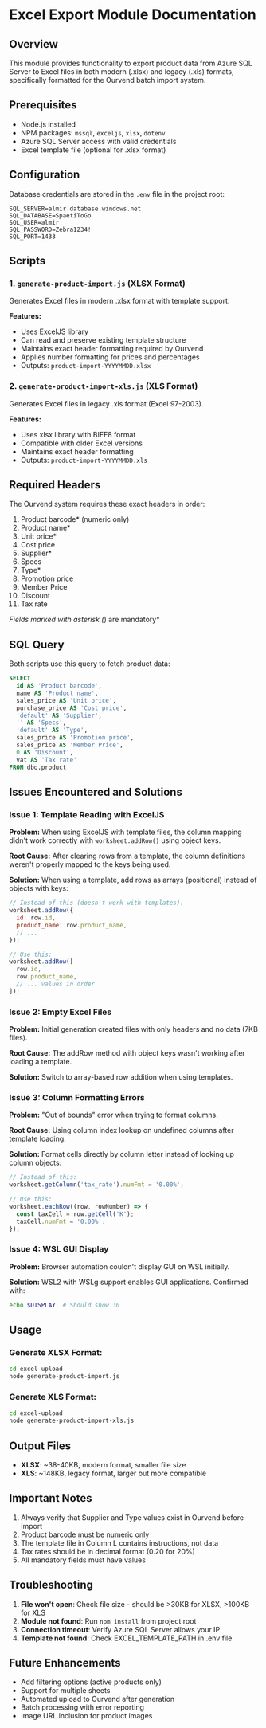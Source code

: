 # Excel Export Module Documentation

## Overview
This module provides functionality to export product data from Azure SQL Server to Excel files in both modern (.xlsx) and legacy (.xls) formats, specifically formatted for the Ourvend batch import system.

## Prerequisites
- Node.js installed
- NPM packages: `mssql`, `exceljs`, `xlsx`, `dotenv`
- Azure SQL Server access with valid credentials
- Excel template file (optional for .xlsx format)

## Configuration
Database credentials are stored in the `.env` file in the project root:
```
SQL_SERVER=almir.database.windows.net
SQL_DATABASE=SpaetiToGo
SQL_USER=almir
SQL_PASSWORD=Zebra1234!
SQL_PORT=1433
```

## Scripts

### 1. `generate-product-import.js` (XLSX Format)
Generates Excel files in modern .xlsx format with template support.

**Features:**
- Uses ExcelJS library
- Can read and preserve existing template structure
- Maintains exact header formatting required by Ourvend
- Applies number formatting for prices and percentages
- Outputs: `product-import-YYYYMMDD.xlsx`

### 2. `generate-product-import-xls.js` (XLS Format)
Generates Excel files in legacy .xls format (Excel 97-2003).

**Features:**
- Uses xlsx library with BIFF8 format
- Compatible with older Excel versions
- Maintains exact header formatting
- Outputs: `product-import-YYYYMMDD.xls`

## Required Headers
The Ourvend system requires these exact headers in order:
1. Product barcode* (numeric only)
2. Product name*
3. Unit price*
4. Cost price
5. Supplier*
6. Specs
7. Type*
8. Promotion price
9. Member Price
10. Discount
11. Tax rate

*Fields marked with asterisk (*) are mandatory*

## SQL Query
Both scripts use this query to fetch product data:
```sql
SELECT 
  id AS 'Product barcode',
  name AS 'Product name',
  sales_price AS 'Unit price',
  purchase_price AS 'Cost price',
  'default' AS 'Supplier',
  '' AS 'Specs',
  'default' AS 'Type',
  sales_price AS 'Promotion price',
  sales_price AS 'Member Price',
  0 AS 'Discount',
  vat AS 'Tax rate'
FROM dbo.product
```

## Issues Encountered and Solutions

### Issue 1: Template Reading with ExcelJS
**Problem:** When using ExcelJS with template files, the column mapping didn't work correctly with `worksheet.addRow()` using object keys.

**Root Cause:** After clearing rows from a template, the column definitions weren't properly mapped to the keys being used.

**Solution:** When using a template, add rows as arrays (positional) instead of objects with keys:
```javascript
// Instead of this (doesn't work with templates):
worksheet.addRow({
  id: row.id,
  product_name: row.product_name,
  // ...
});

// Use this:
worksheet.addRow([
  row.id,
  row.product_name,
  // ... values in order
]);
```

### Issue 2: Empty Excel Files
**Problem:** Initial generation created files with only headers and no data (7KB files).

**Root Cause:** The addRow method with object keys wasn't working after loading a template.

**Solution:** Switch to array-based row addition when using templates.

### Issue 3: Column Formatting Errors
**Problem:** "Out of bounds" error when trying to format columns.

**Root Cause:** Using column index lookup on undefined columns after template loading.

**Solution:** Format cells directly by column letter instead of looking up column objects:
```javascript
// Instead of this:
worksheet.getColumn('tax_rate').numFmt = '0.00%';

// Use this:
worksheet.eachRow((row, rowNumber) => {
  const taxCell = row.getCell('K');
  taxCell.numFmt = '0.00%';
});
```

### Issue 4: WSL GUI Display
**Problem:** Browser automation couldn't display GUI on WSL initially.

**Solution:** WSL2 with WSLg support enables GUI applications. Confirmed with:
```bash
echo $DISPLAY  # Should show :0
```

## Usage

### Generate XLSX Format:
```bash
cd excel-upload
node generate-product-import.js
```

### Generate XLS Format:
```bash
cd excel-upload
node generate-product-import-xls.js
```

## Output Files
- **XLSX**: ~38-40KB, modern format, smaller file size
- **XLS**: ~148KB, legacy format, larger but more compatible

## Important Notes
1. Always verify that Supplier and Type values exist in Ourvend before import
2. Product barcode must be numeric only
3. The template file in Column L contains instructions, not data
4. Tax rates should be in decimal format (0.20 for 20%)
5. All mandatory fields must have values

## Troubleshooting
1. **File won't open**: Check file size - should be >30KB for XLSX, >100KB for XLS
2. **Module not found**: Run `npm install` from project root
3. **Connection timeout**: Verify Azure SQL Server allows your IP
4. **Template not found**: Check EXCEL_TEMPLATE_PATH in .env file

## Future Enhancements
- Add filtering options (active products only)
- Support for multiple sheets
- Automated upload to Ourvend after generation
- Batch processing with error reporting
- Image URL inclusion for product images